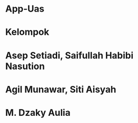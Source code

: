# App-Uas
# Kelompok 
# Asep Setiadi, Saifullah Habibi Nasution
# Agil Munawar, Siti Aisyah
# M. Dzaky Aulia
